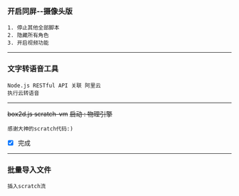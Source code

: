 ### 开启同屏--摄像头版
	1. 停止其他全部脚本
	2. 隐藏所有角色
	3. 开启视频功能
-----------------
### 文字转语音工具 ###

	Node.js RESTful API 关联 阿里云
	执行云转语音
-----------------
~~box2d.js scratch-vm~~
~~启动 : 物理引擎~~

	感谢大神的scratch代码:)
- [x] 完成
-----------------
### 批量导入文件
	插入scratch流